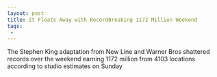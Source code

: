 ```yaml
---
layout: post
title: It Floats Away with RecordBreaking 1172 Million Weekend
tags:
 -
---
```

The Stephen King adaptation from New Line and Warner Bros shattered records over the weekend earning 1172 million from 4103 locations according to studio estimates on Sunday
